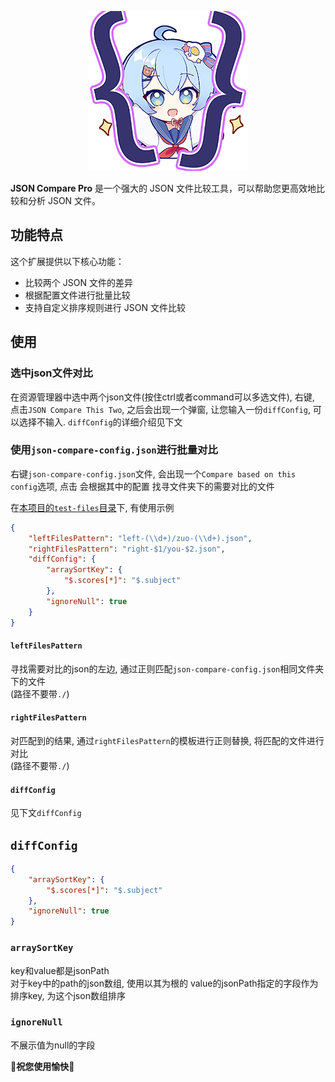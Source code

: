 <p align="center">
  <img src="https://raw.githubusercontent.com/QriDoki/vscode-plugin-json-compare-pro/main/.github/images/logo.png" alt="logo"></img>
</p>

**JSON Compare Pro** 是一个强大的 JSON 文件比较工具，可以帮助您更高效地比较和分析 JSON 文件。

## 功能特点
这个扩展提供以下核心功能：

- 比较两个 JSON 文件的差异
- 根据配置文件进行批量比较
- 支持自定义排序规则进行 JSON 文件比较

## 使用
### 选中json文件对比
在资源管理器中选中两个json文件(按住ctrl或者command可以多选文件), 右键, 点击`JSON Compare This Two`, 之后会出现一个弹窗, 让您输入一份`diffConfig`, 可以选择不输入. `diffConfig`的详细介绍见下文  

### 使用`json-compare-config.json`进行批量对比
右键`json-compare-config.json`文件, 会出现一个`Compare based on this config`选项, 点击 会根据其中的配置 找寻文件夹下的需要对比的文件  

在[本项目的`test-files`目录](https://github.com/QriDoki/vscode-plugin-json-compare-pro/tree/main/test-files)下, 有使用示例  
```json
{
    "leftFilesPattern": "left-(\\d+)/zuo-(\\d+).json",
    "rightFilesPattern": "right-$1/you-$2.json",
    "diffConfig": {
        "arraySortKey": {
            "$.scores[*]": "$.subject"
        },
        "ignoreNull": true
    }
}
```
#### `leftFilesPattern`
寻找需要对比的json的左边, 通过正则匹配`json-compare-config.json`相同文件夹下的文件  
(路径不要带`./`)  

#### `rightFilesPattern`
对匹配到的结果, 通过`rightFilesPattern`的模板进行正则替换, 将匹配的文件进行对比  
(路径不要带`./`)  

#### `diffConfig`
见下文`diffConfig`  

## `diffConfig`
```json
{
    "arraySortKey": {
        "$.scores[*]": "$.subject"
    },
    "ignoreNull": true
}
```

### `arraySortKey`
key和value都是jsonPath  
对于key中的path的json数组, 使用以其为根的 value的jsonPath指定的字段作为排序key, 为这个json数组排序  

### `ignoreNull`
不展示值为null的字段  

**🎉祝您使用愉快🎉**
